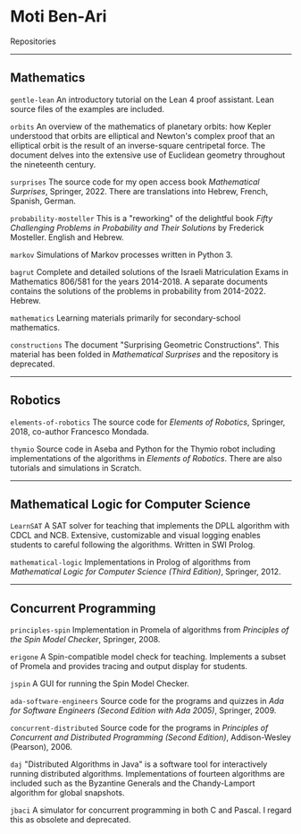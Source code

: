 ﻿# Moti Ben-Ari

Repositories

---

## Mathematics

`gentle-lean` An introductory tutorial on the Lean 4 proof assistant. Lean source files of the examples are included.

`orbits` An overview of the mathematics of planetary orbits: how Kepler understood that orbits are elliptical and Newton's complex proof that an elliptical orbit is the result of an inverse-square centripetal force. The document delves into the extensive use of Euclidean geometry throughout the nineteenth century.

`surprises` The source code for my open access book *Mathematical Surprises*, Springer, 2022. There are translations into Hebrew, French, Spanish, German.

`probability-mosteller` This is a "reworking" of the delightful book *Fifty Challenging Problems in Probability and Their Solutions* by Frederick Mosteller. English and Hebrew.

`markov` Simulations of Markov processes written in Python 3.

`bagrut` Complete and detailed solutions of the Israeli Matriculation Exams in Mathematics 806/581 for the years 2014-2018. A separate documents contains the solutions of the problems in probability from 2014-2022. Hebrew.

`mathematics` Learning materials primarily for secondary-school mathematics.

`constructions` The document "Surprising Geometric Constructions". This material has been folded in *Mathematical Surprises* and the repository is deprecated.

---

## Robotics

`elements-of-robotics` The source code for *Elements of Robotics*, Springer, 2018, co-author Francesco Mondada.

`thymio` Source code in Aseba and Python for the Thymio robot including implementations of the algorithms in *Elements of Robotics*. There are also tutorials and simulations in Scratch.

---

## Mathematical Logic for Computer Science

`LearnSAT` A SAT solver for teaching that implements the DPLL algorithm with CDCL and NCB. Extensive, customizable and visual logging enables students to careful following the algorithms. Written in SWI Prolog.

`mathematical-logic` Implementations in Prolog of algorithms from *Mathematical Logic for Computer Science (Third Edition)*, Springer, 2012.

---

## Concurrent Programming

`principles-spin` Implementation in Promela of algorithms from *Principles of the Spin Model Checker*, Springer, 2008.

`erigone` A Spin-compatible model check for teaching. Implements a subset of Promela and provides tracing and output display for students.

`jspin` A GUI for running the Spin Model Checker.

`ada-software-engineers` Source code for the programs and quizzes in *Ada for Software Engineers (Second Edition with Ada 2005)*, Springer, 2009.
   
`concurrent-distributed` Source code for the programs in *Principles of Concurrent and Distributed Programming (Second Edition)*, Addison-Wesley (Pearson), 2006. 

`daj` "Distributed Algorithms in Java" is a software tool for interactively running distributed algorithms. Implementations of fourteen algorithms are included such as the Byzantine Generals and the Chandy-Lamport algorithm for global snapshots.

`jbaci` A simulator for concurrent programming in both C and Pascal. I regard this as obsolete and deprecated.

